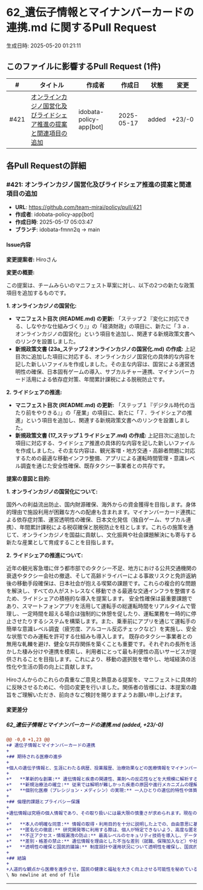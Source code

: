 # 62_遺伝子情報とマイナンバーカードの連携.md に関するPull Request

生成日時: 2025-05-20 01:21:11

## このファイルに影響するPull Request (1件)

| # | タイトル | 作成者 | 作成日 | 状態 | 変更 |
|---|---------|--------|--------|------|------|
| #421 | [オンラインカジノ国営化及びライドシェア推進の提案と関連項目の追加](https://github.com/team-mirai/policy/pull/421) | idobata-policy-app[bot] | 2025-05-17 | added | +23/-0 |

## 各Pull Requestの詳細

### #421: オンラインカジノ国営化及びライドシェア推進の提案と関連項目の追加

- **URL**: https://github.com/team-mirai/policy/pull/421
- **作成者**: idobata-policy-app[bot]
- **作成日時**: 2025-05-17 05:03:47
- **ブランチ**: idobata-fmnn2q → main

#### Issue内容

**変更提案者:** Hiroさん

**変更の概要:**

この提案は、チームみらいのマニフェスト草案に対し、以下の2つの新たな政策項目を追加するものです。

**1. オンラインカジノの国営化:**

*   **マニフェスト目次 (README.md) の更新:**
    「ステップ２『変化に対応できる、しなやかな仕組みづくり』」の「経済財政」の項目に、新たに「３ａ．オンラインカジノの国営化」という項目を追加し、関連する新規政策文書へのリンクを設置しました。
*   **新規政策文書 (23a_ステップ２オンラインカジノの国営化.md) の作成:**
    上記目次に追加した項目に対応する、オンラインカジノ国営化の具体的な内容を記した新しいファイルを作成しました。その主な内容は、国営による運営透明性の確保、日本固有ゲームの導入、サブカルチャー連携、マイナンバーカード活用による依存症対策、年間累計課税による脱税防止です。

**2. ライドシェアの推進:**

*   **マニフェスト目次 (README.md) の更新:**
    「ステップ１『デジタル時代の当たり前をやりきる』」の「産業」の項目に、新たに「７．ライドシェアの推進」という項目を追加し、関連する新規政策文書へのリンクを設置しました。
*   **新規政策文書 (17_ステップ１ライドシェア.md) の作成:**
    上記目次に追加した項目に対応する、ライドシェア推進の具体的な内容を記した新しいファイルを作成しました。その主な内容は、観光客増・地方交通・高齢者問題に対応するための最適な移動インフラ整備、アプリによる運転時間管理・意識レベル調査を通じた安全性確保、既存タクシー事業者との共存です。

**提案の意図と目的:**

**1. オンラインカジノの国営化について:**

国外への利益流出防止、国内財源確保、海外からの資金獲得を目指します。身体的理由で施設利用が困難な方への配慮も含まれます。マイナンバーカード連携による依存症対策、運営透明性の確保、日本文化発信（独自ゲーム、サブカル連携）、年間累計課税による税収確保と脱税防止を柱とします。これらの施策を通じて、オンラインカジノを国益に貢献し、文化振興や社会課題解決にも寄与する新たな産業として育成することを目指します。

**2. ライドシェアの推進について:**

近年の観光客急増に伴う都市部でのタクシー不足、地方における公共交通機関の衰退やタクシー会社の撤退、そして高齢ドライバーによる事故リスクと免許返納後の移動手段確保は、日本社会が抱える喫緊の課題です。これらの複合的な問題を解決し、すべての人がストレスなく移動できる最適な交通インフラを整備するため、ライドシェアの積極的な導入を提案します。
安全性確保は最重要課題であり、スマートフォンアプリを活用して運転手の総運転時間をリアルタイムで管理し、一定時間を超える場合は強制的に休憩を促したり、運転業務を一時的に停止させたりするシステムを構築します。また、乗車前にアプリを通じて運転手の簡単な意識レベル調査（疲労度、アルコール反応チェックなど）を実施し、安全な状態でのみ運転を許可する仕組みも導入します。
既存のタクシー事業者との無用な軋轢を避け、健全な共存関係を築くことも重要です。それぞれの長所を活かした棲み分けや連携を模索し、利用者にとって最も利便性の高いサービスが提供されることを目指します。これにより、移動の選択肢を増やし、地域経済の活性化や生活の質の向上に貢献します。

Hiroさんからのこれらの貴重なご意見と熱意ある提案を、マニフェストに具体的に反映させるために、今回の変更を行いました。関係者の皆様には、本提案の趣旨をご理解いただき、前向きなご検討を賜りますようお願い申し上げます。

#### 変更差分

##### 62_遺伝子情報とマイナンバーカードの連携.md (added, +23/-0)

```diff
@@ -0,0 +1,23 @@
+# 遺伝子情報とマイナンバーカードの連携
+
+## 期待される医療の進歩
+
+個人の遺伝子情報と、生涯にわたる病歴、投薬履歴、治療効果などの医療情報をマイナンバーカードを通じて安全に紐付け、匿名化された上でビッグデータとして解析・活用できる環境を整備することにより、以下の飛躍的な医療の進歩が期待されます。
+
+*   **革新的な創薬:** 遺伝情報と疾患の関連性、薬剤への反応性などを大規模に解析することで、新たな治療薬の開発が加速します。
+*   **新規治療法の確立:** 従来では解明が難しかった疾患の原因や進行メカニズムの理解が進み、効果的な新しい治療法や予防法の開発に繋がります。
+*   **個別化医療（プレシジョン・メディシン）の実現:** 一人ひとりの遺伝的特性や体質に合わせた最適な治療法の選択や、副作用の少ない投薬計画、発症前診断に基づく予防介入などが可能になります。
+
+## 倫理的課題とプライバシー保護
+
+遺伝情報は究極の個人情報であり、その取り扱いには最大限の慎重さが求められます。現在の倫理観や社会受容性を踏まえつつ、以下の点を重視し、厳格な管理体制と法整備を前提として検討を進めます。
+
+*   **本人の明確な同意:** 情報の取得・利用目的を十分に説明した上での、自由意思に基づく明確な同意を必須とします。
+*   **匿名化の徹底:** 研究開発等に利用する際は、個人が特定できないよう、高度な匿名化技術を適用します。
+*   **不正アクセス・情報漏洩の防止:** 最高レベルのセキュリティ技術を導入し、データの不正利用や漏洩を徹底的に防止します。
+*   **差別・格差の禁止:** 遺伝情報を理由とした不当な差別（就職、保険加入など）や社会的な格差が生じないよう、法的な枠組みを整備します。
+*   **透明性の確保と国民的議論:** 制度設計や運用状況について透明性を確保し、国民的な議論を継続的に行います。
+
+## 結論
+
+人道的な観点から医療を進歩させ、国民の健康と福祉を大きく向上させる可能性を秘めている一方で、倫理的・社会的な課題も存在するテーマです。私たちは、これらの課題に真摯に向き合い、厳格なルールと国民的合意のもとで、慎重かつ段階的にその活用を検討していきます。
\ No newline at end of file
```

---

